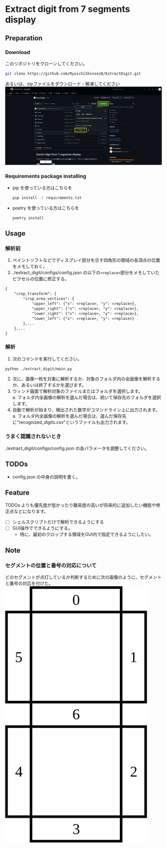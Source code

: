 # Extract digit from 7 segments display
## Preparation
### Download
このリポジトリをクローンしてください。
```bash
git clone https://github.com/RyuichiShinseiB/ExtractDigit.git
```
あるいは、zipファイルをダウンロード・解凍してください
![How_to_download_repository](./refs/images/How_to_download_repository_zip.png)


### Requirements package installing
- pip を使っている方はこちらを
    ```sh
    pip install -r requirements.txt
    ```
- poetry を使っている方はこちらを
    ```sh
    poetry install
    ```

## Usage
### 解析前
1. ペイントソフトなどでディスプレイ部分を示す四角形の領域の各頂点の位置をメモしておく。
2. ./extract_digit/configs/config.json の以下の`<replace>`部分をメモしていたピクセルの位置に修正する。
```json: config.json
{
    "crop_transform": {
        "crop_area_vertices": {
            "upper_left": {"x": <replace>, "y": <replace>},
            "upper_right": {"x": <replace>, "y": <replace>},
            "lower_right": {"x": <replace>, "y": <replace>},
            "lower_left": {"x": <replace>, "y": <replace>}
        },...
    },...
}
```
### 解析
1. 次のコマンドを実行してください。
```sh
python ./extract_digit/main.py
```
2. 次に、画像一枚を対象に解析するか、対象のフォルダ内の全画像を解析するか、あるいは終了するかを選びます。
3. ウィンド画面で解析対象のファイルまたはフォルダを選択します。  \
    a. フォルダ内全画像の解析を選んだ場合は、続いて保存先のフォルダを選択します。
4. 自動で解析が始まり、検出された数字がコマンドライン上に出力されます。  \
    a. フォルダ内全画像の解析を選んだ場合は、選んだ保存先に"recognized_digits.csv"というファイルも出力されます。

### うまく認識されないとき
./extract_digit/configs/config.json の各パラメータを調整してください。

## TODOs
- config.json の中身の説明を書く。

## Feature
TODOs よりも優先度が低かったり難易度の高いが将来的に追加したい機能や修正点などになります。
- [ ] シェルスクリプトだけで解析できるようにする
- [ ] GUI操作でできるようにする。
    - 特に、最初のクロップする領域をGUI内で指定できるようにしたい。


## Note
### セグメントの位置と番号の対応について
どのセグメントが点灯しているか判断するために次の画像のように、セグメントと番号の対応を付けた。
![各セグメントと番号の対応関係](./refs/images/7segments_display.svg)

